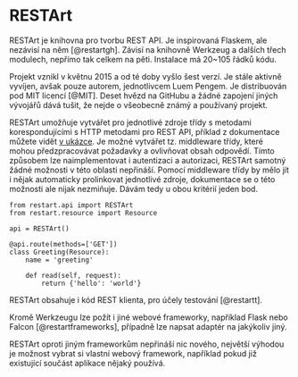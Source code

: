 RESTArt
=======

RESTArt je knihovna pro tvorbu REST API. Je inspirovaná Flaskem, ale nezávisí na něm [@restartgh].
Závisí na knihovně Werkzeug a dalších třech modulech, nepřímo tak celkem na pěti.
Instalace má 20~105 řádků kódu.

Projekt vznikl v květnu 2015 a od té doby vyšlo šest verzí. Je stále aktivně vyvíjen,
avšak pouze autorem, jednotlivcem Luem Pengem. Je distribuován pod MIT licencí [@MIT].
Deset hvězd na GitHubu a žádné zapojení jiných vývojářů dává tušit, že nejde o všeobecně známý a používaný projekt.

RESTArt umožňuje vytvářet pro jednotlivé zdroje třídy s metodami korespondujícími s HTTP metodami pro REST API,
příklad z dokumentace můžete vidět [v ukázce](#code:restart).
Je možné vytvářet tz. middleware třídy, které mohou předzpracovávat požadavky a ovlivňovat obsah odpovědí.
Tímto způsobem lze naimplementovat i autentizaci a autorizaci, RESTArt samotný žádné možnosti v této oblasti nepřináší.
Pomocí middleware třídy by mělo jít i nějak automaticky prolinkovat jednotlivé zdroje, dokumentace se o této možnosti ale nijak nezmiňuje.
Dávám tedy u obou kritérií jeden bod.

```{caption="{#code:restart}Příklad použití z dokumentace RESTArtu \autocite{restartqs}" .python}
from restart.api import RESTArt
from restart.resource import Resource

api = RESTArt()

@api.route(methods=['GET'])
class Greeting(Resource):
    name = 'greeting'

    def read(self, request):
        return {'hello': 'world'}
```

RESTArt obsahuje i kód REST klienta, pro účely testování [@restartt].

Kromě Werkzeugu lze požít i jiné webové frameworky, například Flask nebo Falcon [@restartframeworks], případně lze napsat adaptér na jakýkoliv jiný.

RESTArt oproti jiným frameworkům nepřináší nic nového, největší výhodou je možnost vybrat si vlastní webový framework, například pokud již existující součást aplikace nějaký používá.
